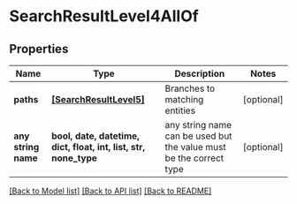 # SearchResultLevel4AllOf


## Properties
Name | Type | Description | Notes
------------ | ------------- | ------------- | -------------
**paths** | [**[SearchResultLevel5]**](SearchResultLevel5.md) | Branches to matching entities | [optional] 
**any string name** | **bool, date, datetime, dict, float, int, list, str, none_type** | any string name can be used but the value must be the correct type | [optional]

[[Back to Model list]](../README.md#documentation-for-models) [[Back to API list]](../README.md#documentation-for-api-endpoints) [[Back to README]](../README.md)


